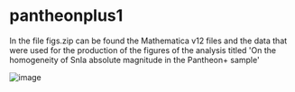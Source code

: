 # pantheonplus1
In the file figs.zip can be found the Mathematica v12 files and the data that were used for the production of the figures of the analysis titled 'On the homogeneity of SnIa absolute magnitude in the Pantheon+ sample' 

![image](https://user-images.githubusercontent.com/88026221/210337393-c58fac4b-581b-43b1-b6fe-75c4885eac30.png)
